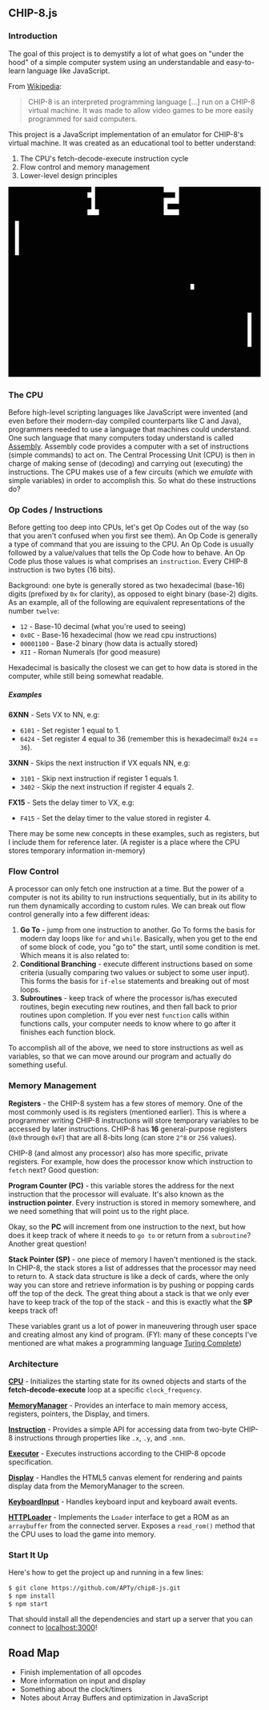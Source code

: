 ## CHIP-8.js

### Introduction

The goal of this project is to demystify a lot of what goes on "under the hood" of a simple computer system using an understandable and easy-to-learn language like JavaScript.

From [Wikipedia](https://en.wikipedia.org/wiki/CHIP-8):
>CHIP-8 is an interpreted programming language [...] run on a CHIP-8 virtual machine. It was made to allow video games to be more easily programmed for said computers.

This project is a JavaScript implementation of an emulator for CHIP-8's virtual machine. It was created as an educational tool to better understand:
  1. The CPU's fetch-decode-execute instruction cycle
  2. Flow control and memory management
  3. Lower-level design principles

![pong](docs/pong.png)


### The CPU

Before high-level scripting languages like JavaScript were invented (and even before their modern-day compiled counterparts like C and Java), programmers needed to use a language that machines could understand. One such language that many computers today understand is called [Assembly](https://en.wikipedia.org/wiki/Assembly_language). Assembly code provides a computer with a set of instructions (simple commands) to act on. The Central Processing Unit (CPU) is then in charge of making sense of (decoding) and carrying out (executing) the instructions. The CPU makes use of a few circuits (which we *emulate* with simple variables) in order to accomplish this. So what do these instructions do?

### Op Codes / Instructions

Before getting too deep into CPUs, let's get Op Codes out of the way (so that you aren't confused when you first see them). An Op Code is generally a type of command that you are issuing to the CPU. An Op Code is usually followed by a value/values that tells the Op Code how to behave. An Op Code plus those values is what comprises an `instruction`. Every CHIP-8 instruction is two bytes (16 bits).

Background: one byte is generally stored as two hexadecimal (base-16) digits (prefixed by `0x` for clarity), as opposed to eight binary (base-2) digits. As an example, all of the following are equivalent representations of the number `twelve`:

- `12` - Base-10 decimal (what you're used to seeing)
- `0x0C` - Base-16 hexadecimal (how we read cpu  instructions)
- `00001100` - Base-2 binary (how data is actually stored)
- `XII` - Roman Numerals (for good measure)

Hexadecimal is basically the closest we can get to how data is stored in the computer, while still being somewhat readable.

##### Examples

**6XNN** - Sets VX to NN, e.g:
  - `6101` - Set register 1 equal to 1.
  - `6424` - Set register 4 equal to 36 (remember this is hexadecimal! `0x24` == `36`).

**3XNN** - Skips the next instruction if VX equals NN, e.g:
  - `3101` - Skip next instruction if register 1 equals 1.
  - `3402` - Skip the next instruction if register 4 equals 2.

**FX15** - Sets the delay timer to VX, e.g:
  - `F415` - Set the delay timer to the value stored in register 4.

There may be some new concepts in these examples, such as registers, but I include them for reference later. (A register is a place where the CPU stores temporary information in-memory)

### Flow Control

A processor can only fetch one instruction at a time. But the power of a computer is not its ability to run instructions sequentially, but in its ability to run them dynamically according to custom rules. We can break out flow control generally into a few different ideas:

1. **Go To** - jump from one instruction to another. Go To forms the basis for modern day loops like `for` and `while`. Basically, when you get to the end of some block of code, you "go to" the start, until some condition is met. Which means it is also related to:
2. **Conditional Branching** - execute different instructions based on some criteria (usually comparing two values or subject to some user input). This forms the basis for `if-else` statements and breaking out of most loops.
3. **Subroutines** - keep track of where the processor is/has executed routines, begin executing new routines, and then fall back to prior routines upon completion. If you ever nest `function` calls within functions calls, your computer needs to know where to go after it finishes each function block.

To accomplish all of the above, we need to store instructions as well as variables, so that we can move around our program and actually do something useful.

### Memory Management

**Registers** - the CHIP-8 system has a few stores of memory. One of the most commonly used is its registers (mentioned earlier). This is where a programmer writing CHIP-8 instructions will store temporary variables to be accessed by later instructions. CHIP-8 has **16** general-purpose registers (`0x0` through `0xF`) that are all 8-bits long (can store `2^8` or `256` values).

CHIP-8 (and almost any processor) also has more specific, private registers. For example, how does the processor know which instruction to `fetch` next? Good question:

**Program Counter (PC)** - this variable stores the address for the next instruction that the processor will evaluate. It's also known as the **instruction pointer**. Every instruction is stored in memory somewhere, and we need something that will point us to the right place.

Okay, so the **PC** will increment from one instruction to the next, but how does it keep track of where it needs to `go to` or return from a `subroutine`? Another great question!

**Stack Pointer (SP)** - one piece of memory I haven't mentioned is the stack. In CHIP-8, the stack stores a list of addresses that the processor may need to return to. A stack data structure is like a deck of cards, where the only way you can store and retrieve information is by pushing or popping cards off the top of the deck. The great thing about a stack is that we only ever have to keep track of the top of the stack - and this is exactly what the **SP** keeps track of!

These variables grant us a lot of power in maneuvering through user space and creating almost any kind of program. (FYI: many of these concepts I've mentioned are what makes a programming language [Turing Complete](https://en.wikipedia.org/wiki/Turing_completeness))


### Architecture

[**CPU**](./src/cpu.js) - Initializes the starting state for its owned objects and starts of the **fetch-decode-execute** loop at a specific `clock_frequency`.

[**MemoryManager**](./src/memory.js) - Provides an interface to main memory access, registers, pointers, the Display, and timers.

[**Instruction**](./src/decoder.js) - Provides a simple API for accessing data from two-byte CHIP-8 instructions through properties like `.x`, `.y`, and `.nnn`.

[**Executor**](./src/executor.js) - Executes instructions according to the CHIP-8 opcode specification.

[**Display**](./src/display.js) - Handles the HTML5 canvas element for rendering and paints display data from the MemoryManager to the screen.

[**KeyboardInput**](./src/input.js) - Handles keyboard input and keyboard await events.

[**HTTPLoader**](./src/loader.js) - Implements the `Loader` interface to get a ROM as an `arraybuffer` from the connected server. Exposes a `read_rom()` method that the CPU uses to load the game into memory.


### Start It Up

Here's how to get the project up and running in a few lines:

    $ git clone https://github.com/APTy/chip8-js.git
    $ npm install
    $ npm start

That should install all the dependencies and start up a server that you can connect to [localhost:3000](http://localhost:3000)!

## Road Map

- Finish implementation of all opcodes
- More information on input and display
- Something about the clock/timers
- Notes about Array Buffers and optimization in JavaScript
